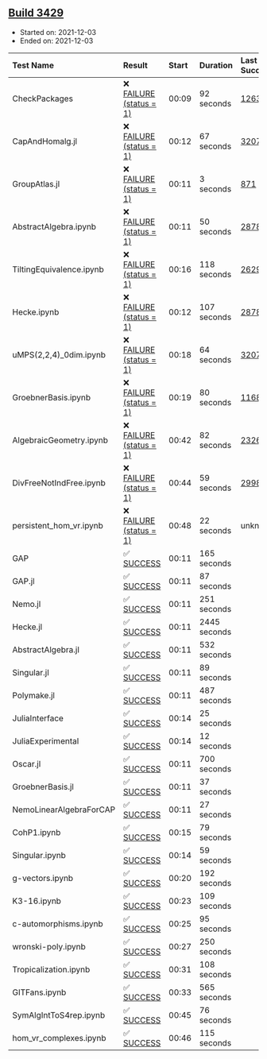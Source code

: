 ## [Build 3429](https://oscarci.mathematik.uni-kl.de/job/oscar-stable/3429/)

* Started on: 2021-12-03
* Ended on: 2021-12-03

| Test Name    | Result | Start | Duration | Last Success | First Failure |
|:-------------|:-------|:------|:---------|:-------------|:--------------|
| CheckPackages | ❌ [FAILURE (status = 1)](https://oscarci.mathematik.uni-kl.de/job/oscar-stable/3429/artifact/logs/build-3429/CheckPackages.log) | 00:09 | 92 seconds | [1263](https://oscarci.mathematik.uni-kl.de/job/oscar-stable/1263/) | [1264](https://oscarci.mathematik.uni-kl.de/job/oscar-stable/1264/) |
| CapAndHomalg.jl | ❌ [FAILURE (status = 1)](https://oscarci.mathematik.uni-kl.de/job/oscar-stable/3429/artifact/logs/build-3429/CapAndHomalg.jl.log) | 00:12 | 67 seconds | [3207](https://oscarci.mathematik.uni-kl.de/job/oscar-stable/3207/) | [3208](https://oscarci.mathematik.uni-kl.de/job/oscar-stable/3208/) |
| GroupAtlas.jl | ❌ [FAILURE (status = 1)](https://oscarci.mathematik.uni-kl.de/job/oscar-stable/3429/artifact/logs/build-3429/GroupAtlas.jl.log) | 00:11 | 3 seconds | [871](https://oscarci.mathematik.uni-kl.de/job/oscar-stable/871/) | [872](https://oscarci.mathematik.uni-kl.de/job/oscar-stable/872/) |
| AbstractAlgebra.ipynb | ❌ [FAILURE (status = 1)](https://oscarci.mathematik.uni-kl.de/job/oscar-stable/3429/artifact/logs/build-3429/AbstractAlgebra.ipynb.log) | 00:11 | 50 seconds | [2878](https://oscarci.mathematik.uni-kl.de/job/oscar-stable/2878/) | [2879](https://oscarci.mathematik.uni-kl.de/job/oscar-stable/2879/) |
| TiltingEquivalence.ipynb | ❌ [FAILURE (status = 1)](https://oscarci.mathematik.uni-kl.de/job/oscar-stable/3429/artifact/logs/build-3429/TiltingEquivalence.ipynb.log) | 00:16 | 118 seconds | [2629](https://oscarci.mathematik.uni-kl.de/job/oscar-stable/2629/) | [2630](https://oscarci.mathematik.uni-kl.de/job/oscar-stable/2630/) |
| Hecke.ipynb | ❌ [FAILURE (status = 1)](https://oscarci.mathematik.uni-kl.de/job/oscar-stable/3429/artifact/logs/build-3429/Hecke.ipynb.log) | 00:12 | 107 seconds | [2878](https://oscarci.mathematik.uni-kl.de/job/oscar-stable/2878/) | [2879](https://oscarci.mathematik.uni-kl.de/job/oscar-stable/2879/) |
| uMPS(2,2,4)_0dim.ipynb | ❌ [FAILURE (status = 1)](https://oscarci.mathematik.uni-kl.de/job/oscar-stable/3429/artifact/logs/build-3429/uMPS-2-2-4-_0dim.ipynb.log) | 00:18 | 64 seconds | [3207](https://oscarci.mathematik.uni-kl.de/job/oscar-stable/3207/) | [3208](https://oscarci.mathematik.uni-kl.de/job/oscar-stable/3208/) |
| GroebnerBasis.ipynb | ❌ [FAILURE (status = 1)](https://oscarci.mathematik.uni-kl.de/job/oscar-stable/3429/artifact/logs/build-3429/GroebnerBasis.ipynb.log) | 00:19 | 80 seconds | [1168](https://oscarci.mathematik.uni-kl.de/job/oscar-stable/1168/) | [1169](https://oscarci.mathematik.uni-kl.de/job/oscar-stable/1169/) |
| AlgebraicGeometry.ipynb | ❌ [FAILURE (status = 1)](https://oscarci.mathematik.uni-kl.de/job/oscar-stable/3429/artifact/logs/build-3429/AlgebraicGeometry.ipynb.log) | 00:42 | 82 seconds | [2326](https://oscarci.mathematik.uni-kl.de/job/oscar-stable/2326/) | [2327](https://oscarci.mathematik.uni-kl.de/job/oscar-stable/2327/) |
| DivFreeNotIndFree.ipynb | ❌ [FAILURE (status = 1)](https://oscarci.mathematik.uni-kl.de/job/oscar-stable/3429/artifact/logs/build-3429/DivFreeNotIndFree.ipynb.log) | 00:44 | 59 seconds | [2998](https://oscarci.mathematik.uni-kl.de/job/oscar-stable/2998/) | [2999](https://oscarci.mathematik.uni-kl.de/job/oscar-stable/2999/) |
| persistent_hom_vr.ipynb | ❌ [FAILURE (status = 1)](https://oscarci.mathematik.uni-kl.de/job/oscar-stable/3429/artifact/logs/build-3429/persistent_hom_vr.ipynb.log) | 00:48 | 22 seconds | unknown | unknown |
| GAP | ✅ [SUCCESS](https://oscarci.mathematik.uni-kl.de/job/oscar-stable/3429/artifact/logs/build-3429/GAP.log) | 00:11 | 165 seconds |  |  |
| GAP.jl | ✅ [SUCCESS](https://oscarci.mathematik.uni-kl.de/job/oscar-stable/3429/artifact/logs/build-3429/GAP.jl.log) | 00:11 | 87 seconds |  |  |
| Nemo.jl | ✅ [SUCCESS](https://oscarci.mathematik.uni-kl.de/job/oscar-stable/3429/artifact/logs/build-3429/Nemo.jl.log) | 00:11 | 251 seconds |  |  |
| Hecke.jl | ✅ [SUCCESS](https://oscarci.mathematik.uni-kl.de/job/oscar-stable/3429/artifact/logs/build-3429/Hecke.jl.log) | 00:11 | 2445 seconds |  |  |
| AbstractAlgebra.jl | ✅ [SUCCESS](https://oscarci.mathematik.uni-kl.de/job/oscar-stable/3429/artifact/logs/build-3429/AbstractAlgebra.jl.log) | 00:11 | 532 seconds |  |  |
| Singular.jl | ✅ [SUCCESS](https://oscarci.mathematik.uni-kl.de/job/oscar-stable/3429/artifact/logs/build-3429/Singular.jl.log) | 00:11 | 89 seconds |  |  |
| Polymake.jl | ✅ [SUCCESS](https://oscarci.mathematik.uni-kl.de/job/oscar-stable/3429/artifact/logs/build-3429/Polymake.jl.log) | 00:11 | 487 seconds |  |  |
| JuliaInterface | ✅ [SUCCESS](https://oscarci.mathematik.uni-kl.de/job/oscar-stable/3429/artifact/logs/build-3429/JuliaInterface.log) | 00:14 | 25 seconds |  |  |
| JuliaExperimental | ✅ [SUCCESS](https://oscarci.mathematik.uni-kl.de/job/oscar-stable/3429/artifact/logs/build-3429/JuliaExperimental.log) | 00:14 | 12 seconds |  |  |
| Oscar.jl | ✅ [SUCCESS](https://oscarci.mathematik.uni-kl.de/job/oscar-stable/3429/artifact/logs/build-3429/Oscar.jl.log) | 00:11 | 700 seconds |  |  |
| GroebnerBasis.jl | ✅ [SUCCESS](https://oscarci.mathematik.uni-kl.de/job/oscar-stable/3429/artifact/logs/build-3429/GroebnerBasis.jl.log) | 00:11 | 37 seconds |  |  |
| NemoLinearAlgebraForCAP | ✅ [SUCCESS](https://oscarci.mathematik.uni-kl.de/job/oscar-stable/3429/artifact/logs/build-3429/NemoLinearAlgebraForCAP.log) | 00:11 | 27 seconds |  |  |
| CohP1.ipynb | ✅ [SUCCESS](https://oscarci.mathematik.uni-kl.de/job/oscar-stable/3429/artifact/logs/build-3429/CohP1.ipynb.log) | 00:15 | 79 seconds |  |  |
| Singular.ipynb | ✅ [SUCCESS](https://oscarci.mathematik.uni-kl.de/job/oscar-stable/3429/artifact/logs/build-3429/Singular.ipynb.log) | 00:14 | 59 seconds |  |  |
| g-vectors.ipynb | ✅ [SUCCESS](https://oscarci.mathematik.uni-kl.de/job/oscar-stable/3429/artifact/logs/build-3429/g-vectors.ipynb.log) | 00:20 | 192 seconds |  |  |
| K3-16.ipynb | ✅ [SUCCESS](https://oscarci.mathematik.uni-kl.de/job/oscar-stable/3429/artifact/logs/build-3429/K3-16.ipynb.log) | 00:23 | 109 seconds |  |  |
| c-automorphisms.ipynb | ✅ [SUCCESS](https://oscarci.mathematik.uni-kl.de/job/oscar-stable/3429/artifact/logs/build-3429/c-automorphisms.ipynb.log) | 00:25 | 95 seconds |  |  |
| wronski-poly.ipynb | ✅ [SUCCESS](https://oscarci.mathematik.uni-kl.de/job/oscar-stable/3429/artifact/logs/build-3429/wronski-poly.ipynb.log) | 00:27 | 250 seconds |  |  |
| Tropicalization.ipynb | ✅ [SUCCESS](https://oscarci.mathematik.uni-kl.de/job/oscar-stable/3429/artifact/logs/build-3429/Tropicalization.ipynb.log) | 00:31 | 108 seconds |  |  |
| GITFans.ipynb | ✅ [SUCCESS](https://oscarci.mathematik.uni-kl.de/job/oscar-stable/3429/artifact/logs/build-3429/GITFans.ipynb.log) | 00:33 | 565 seconds |  |  |
| SymAlgIntToS4rep.ipynb | ✅ [SUCCESS](https://oscarci.mathematik.uni-kl.de/job/oscar-stable/3429/artifact/logs/build-3429/SymAlgIntToS4rep.ipynb.log) | 00:45 | 76 seconds |  |  |
| hom_vr_complexes.ipynb | ✅ [SUCCESS](https://oscarci.mathematik.uni-kl.de/job/oscar-stable/3429/artifact/logs/build-3429/hom_vr_complexes.ipynb.log) | 00:46 | 115 seconds |  |  |
